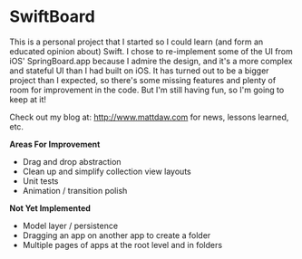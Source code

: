 SwiftBoard
==========

This is a personal project that I started so I could learn (and form an educated opinion about) Swift. I chose to re-implement some of the UI from iOS' SpringBoard.app because I admire the design, and it's a more complex and stateful UI than I had built on iOS. It has turned out to be a bigger project than I expected, so there's some missing features and plenty of room for improvement in the code. But I'm still having fun, so I'm going to keep at it!

Check out my blog at: http://www.mattdaw.com for news, lessons learned, etc.

**Areas For Improvement**

- Drag and drop abstraction
- Clean up and simplify collection view layouts
- Unit tests
- Animation / transition polish

**Not Yet Implemented**

- Model layer / persistence
- Dragging an app on another app to create a folder
- Multiple pages of apps at the root level and in folders
